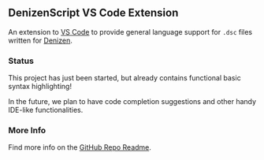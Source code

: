 DenizenScript VS Code Extension
-------------------------------

An extension to [VS Code](https://github.com/microsoft/vscode) to provide general language support for `.dsc` files written for [Denizen](https://github.com/DenizenScript/Denizen-For-Bukkit).

### Status

This project has just been started, but already contains functional basic syntax highlighting!

In the future, we plan to have code completion suggestions and other handy IDE-like functionalities.

### More Info

Find more info on the [GitHub Repo Readme](https://github.com/DenizenScript/DenizenVSCode).
